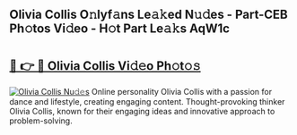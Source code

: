 ## Olivia Collis O𝚗lyf𝚊ns Le𝚊𝚔ed N𝚞𝚍es - Part-CEB Ph𝚘tos Vi𝚍eo - H𝚘t Part Le𝚊𝚔s AqW1c

# <h2><a href="http://hf0hgx3.feru.top/?c=Olivia+Collis">🔗 👉 🔴 Olivia Collis Vi𝚍𝚎o Ph𝚘t𝚘𝚜</a></h2>

[![Olivia Collis Nu𝚍𝚎s](https://i.imgur.com/0TWrTi3.gif)](http://hf0hgx3.feru.top/?c=Olivia+Collis)
Online personality Olivia Collis with a passion for dance and lifestyle, creating engaging content. Thought-provoking thinker Olivia Collis, known for their engaging ideas and innovative approach to problem-solving. 
